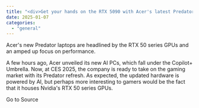 ```yaml
---
title: "<div>Get your hands on the RTX 5090 with Acer's latest Predator gaming laptops</div>"
date: 2025-01-07
categories: 
  - "general"
---
```


Acer's new Predator laptops are headlined by the RTX 50 series GPUs and an amped up focus on performance.

A few hours ago, Acer unveiled its new AI PCs, which fall under the Copilot+ Umbrella. Now, at CES 2025, the company is ready to take on the gaming market with its Predator refresh. As expected, the updated hardware is powered by AI, but perhaps more interesting to gamers would be the fact that it houses Nvidia's RTX 50 series GPUs.

Go to Source
